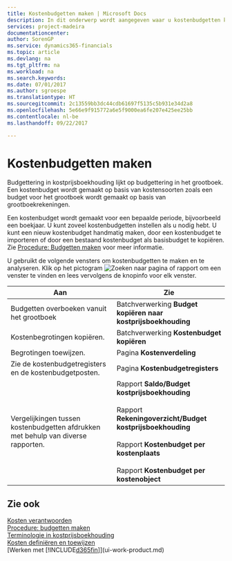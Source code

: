 ```yaml
---
title: Kostenbudgetten maken | Microsoft Docs
description: In dit onderwerp wordt aangegeven waar u kostenbudgetten kunt maken en analyseren.
services: project-madeira
documentationcenter: 
author: SorenGP
ms.service: dynamics365-financials
ms.topic: article
ms.devlang: na
ms.tgt_pltfrm: na
ms.workload: na
ms.search.keywords: 
ms.date: 07/01/2017
ms.author: sgroespe
ms.translationtype: HT
ms.sourcegitcommit: 2c13559bb3dc44cdb61697f5135c5b931e34d2a8
ms.openlocfilehash: 5e66e9f915772a6e5f9000ea6fe207e425ee25bb
ms.contentlocale: nl-be
ms.lasthandoff: 09/22/2017

---
```

# <a name="creating-cost-budgets"></a>Kostenbudgetten maken
Budgettering in kostprijsboekhouding lijkt op budgettering in het grootboek. Een kostenbudget wordt gemaakt op basis van kostensoorten zoals een budget voor het grootboek wordt gemaakt op basis van grootboekrekeningen.  

Een kostenbudget wordt gemaakt voor een bepaalde periode, bijvoorbeeld een boekjaar. U kunt zoveel kostenbudgetten instellen als u nodig hebt. U kunt een nieuw kostenbudget handmatig maken, door een kostenbudget te importeren of door een bestaand kostenbudget als basisbudget te kopiëren. Zie [Procedure: Budgetten maken](finance-how-create-budgets.md) voor meer informatie.

U gebruikt de volgende vensters om kostenbudgetten te maken en te analyseren. Klik op het pictogram ![Zoeken naar pagina of rapport](media/ui-search/search_small.png "pictogram Zoeken naar pagina of rapport") om een venster te vinden en lees vervolgens de knopinfo voor elk venster.

|Aan|Zie|  
|--------|---------|  
|Budgetten overboeken vanuit het grootboek|Batchverwerking **Budget kopiëren naar kostprijsboekhouding**|  
|Kostenbegrotingen kopiëren.|Batchverwerking **Kostenbudget kopiëren**|  
|Begrotingen toewijzen.|Pagina **Kostenverdeling**|  
|Zie de kostenbudgetregisters en de kostenbudgetposten.|Pagina **Kostenbudgetregisters**|  
|Vergelijkingen tussen kostenbudgetten afdrukken met behulp van diverse rapporten.|Rapport **Saldo/Budget kostprijsboekhouding**<br /><br /> Rapport **Rekeningoverzicht/Budget kostprijsboekhouding**<br /><br /> Rapport **Kostenbudget per kostenplaats**<br /><br /> Rapport **Kostenbudget per kostenobject**|  

## <a name="see-also"></a>Zie ook  
[Kosten verantwoorden](finance-manage-cost-accounting.md)  
[Procedure: budgetten maken](finance-how-create-budgets.md)  
[Terminologie in kostprijsboekhouding](finance-terminology-in-cost-accounting.md)   
[Kosten definiëren en toewijzen](finance-define-and-allocate-costs.md)  
[Werken met [!INCLUDE[d365fin](includes/d365fin_md.md)]](ui-work-product.md)

